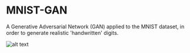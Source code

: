 # MNIST-GAN
A Generative Adversarial Network (GAN) applied to the MNIST dataset, in order to generate realistic 'handwritten' digits. 

![alt text](https://github.com/jackson-ohanian/MNIST-GAN/e_0.png)
